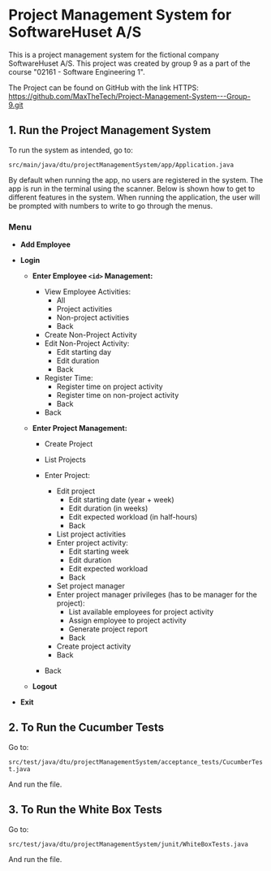# Project Management System for SoftwareHuset A/S

This is a project management system for the fictional company SoftwareHuset A/S. This project was created by group 9 as a part of the course "02161 - Software Engineering 1".

The Project can be found on GitHub with the link HTTPS: https://github.com/MaxTheTech/Project-Management-System---Group-9.git


## 1. Run the Project Management System

To run the system as intended, go to:

`src/main/java/dtu/projectManagementSystem/app/Application.java`

By default when running the app, no users are registered in the system.
The app is run in the terminal using the scanner. Below is shown how to get to different features in the system. When running the application, the user will be prompted with numbers to write to go through the menus.

### Menu
- **Add Employee**

- **Login**
    - **Enter Employee `<id>` Management:**
        - View Employee Activities:
            - All
            - Project activities
            - Non-project activities
            - Back
        - Create Non-Project Activity
        - Edit Non-Project Activity:
            - Edit starting day
            - Edit duration
            - Back
        - Register Time:
            - Register time on project activity
            - Register time on non-project activity
            - Back
        - Back

    - **Enter Project Management:**
        - Create Project
        - List Projects
        - Enter Project:
            - Edit project
                - Edit starting date (year + week)
                - Edit duration (in weeks)
                - Edit expected workload (in half-hours)
                - Back
            - List project activities
            - Enter project activity:
                - Edit starting week
                - Edit duration
                - Edit expected workload
                - Back
            - Set project manager
            - Enter project manager privileges (has to be manager for the project):
                - List available employees for project activity
                - Assign employee to project activity
                - Generate project report
                - Back
            - Create project activity
            - Back

        - Back

  - **Logout**
- **Exit**

## 2. To Run the Cucumber Tests

Go to:

`src/test/java/dtu/projectManagementSystem/acceptance_tests/CucumberTest.java`

And run the file.

## 3. To Run the White Box Tests

Go to:

`src/test/java/dtu/projectManagementSystem/junit/WhiteBoxTests.java`

And run the file.
